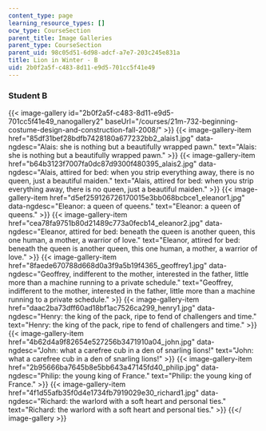 ```yaml
---
content_type: page
learning_resource_types: []
ocw_type: CourseSection
parent_title: Image Galleries
parent_type: CourseSection
parent_uid: 98c05d51-6d98-adcf-a7e7-203c245e831a
title: Lion in Winter - B
uid: 2b0f2a5f-c483-8d11-e9d5-701cc5f41e49
---
```


### Student B
{{< image-gallery id="2b0f2a5f-c483-8d11-e9d5-701cc5f41e49_nanogallery2" baseUrl="/courses/21m-732-beginning-costume-design-and-construction-fall-2008/" >}}
{{< image-gallery-item href="85df31bef28bdfb7428180a677232bb2_alais1.jpg" data-ngdesc="Alais: she is nothing but a beautifully wrapped pawn." text="Alais: she is nothing but a beautifully wrapped pawn." >}}
{{< image-gallery-item href="b64b3123f7007fa0dc87d9300f480395_alais2.jpg" data-ngdesc="Alais, attired for bed: when you strip everything away, there is no queen, just a beautiful maiden." text="Alais, attired for bed: when you strip everything away, there is no queen, just a beautiful maiden." >}}
{{< image-gallery-item href="d5ef259126726170015e3bb068bcbce1_eleanor1.jpg" data-ngdesc="Eleanor: a queen of queens." text="Eleanor: a queen of queens." >}}
{{< image-gallery-item href="cea78fa9751b80d21489c773a0fecb14_eleanor2.jpg" data-ngdesc="Eleanor, attired for bed: beneath the queen is another queen, this one human, a mother, a warrior of love." text="Eleanor, attired for bed: beneath the queen is another queen, this one human, a mother, a warrior of love." >}}
{{< image-gallery-item href="8faede670788d668d0a3f9a5b19f4365_geoffrey1.jpg" data-ngdesc="Geoffrey, indifferent to the mother, interested in the father, little more than a machine running to a private schedule." text="Geoffrey, indifferent to the mother, interested in the father, little more than a machine running to a private schedule." >}}
{{< image-gallery-item href="daac2ba73dff60ad18bf1ac7526ca299_henry1.jpg" data-ngdesc="Henry: the king of the pack, ripe to fend of challengers and time." text="Henry: the king of the pack, ripe to fend of challengers and time." >}}
{{< image-gallery-item href="4b62d4a9f82654e527256b3471910a04_john.jpg" data-ngdesc="John: what a carefree cub in a den of snarling lions!" text="John: what a carefree cub in a den of snarling lions!" >}}
{{< image-gallery-item href="2b95666ba7645b8e5bb643a47145fd40_philip.jpg" data-ngdesc="Philip: the young king of France." text="Philip: the young king of France." >}}
{{< image-gallery-item href="4f1d55afb35f0d4e1734fb7919029e30_richard1.jpg" data-ngdesc="Richard: the warlord with a soft heart and personal ties." text="Richard: the warlord with a soft heart and personal ties." >}}
{{</ image-gallery >}}